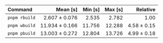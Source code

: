 | Command | Mean [s] | Min [s] | Max [s] | Relative |
|:---|---:|---:|---:|---:|
| `pnpm rbuild` | 2.607 ± 0.076 | 2.535 | 2.782 | 1.00 |
| `pnpm wbuild` | 11.934 ± 0.166 | 11.756 | 12.288 | 4.58 ± 0.15 |
| `pnpm pbuild` | 13.003 ± 0.272 | 12.804 | 13.726 | 4.99 ± 0.18 |
